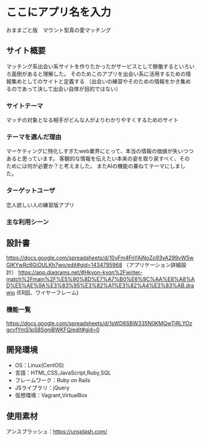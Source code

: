 

# ここにアプリ名を入力
おままごと版　マウント型真の愛マッチング

## サイト概要
マッチング系出会い系サイトを作りたかったがサービスとして稼働するといろいろ面倒があると理解した。
そのためこのアプリを出会い系に活用するための情報集めとしてのサイトと定義する
（出会いの練習やそのための情報をかき集めるのであって決して出会い自体が目的ではない）

### サイトテーマ
マッチの対象となる相手がどんな人がよりわかりやすくするためのサイト

### テーマを選んだ理由
マーケティングに特化しすぎたweb業界にとって、本当の情報の価値が失いつつあると思っています。
客観的な情報を伝えたい本来の姿を取り戻すべく、そのためには何が必要か？と考えました。
またAIの機能の兼ねてテーマにしました。

### ターゲットユーザ
恋人欲しい人の練習版アプリ

### 主な利用シーン


## 設計書
https://docs.google.com/spreadsheets/d/10yFm4FnYAjNoZo93yA299vW5wGIKYwRc6GiOULKh7wo/edit#gid=1434795968
（アプリケーション詳細設計）
https://app.diagrams.net/#Hkyon-kyon%2Fwriter-match%2Fmain%2F%E5%90%8D%E7%A7%B0%E6%9C%AA%E8%A8%AD%E5%AE%9A%E3%83%95%E3%82%A1%E3%82%A4%E3%83%AB.drawio
(ER図、ワイヤーフレーム)
### 機能一覧
<https://docs.google.com/spreadsheets/d/1sWD6SBW335N0KMQwTjRLYOzgcvfYmS1pS8SgniBWKFQ/edit#gid=0>

## 開発環境
- OS：Linux(CentOS)
- 言語：HTML,CSS,JavaScript,Ruby,SQL
- フレームワーク：Ruby on Rails
- JSライブラリ：jQuery
- 仮想環境：Vagrant,VirtualBox

## 使用素材

  アンスプラッシュ：https://unsplash.com/
